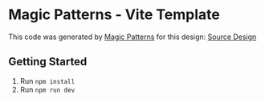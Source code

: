 # Magic Patterns - Vite Template

This code was generated by [Magic Patterns](https://magicpatterns.com) for this design: [Source Design](https://www.magicpatterns.com/c/21sgarzdfdre4fpqtkgvyf)

## Getting Started

1. Run `npm install`
2. Run `npm run dev`
